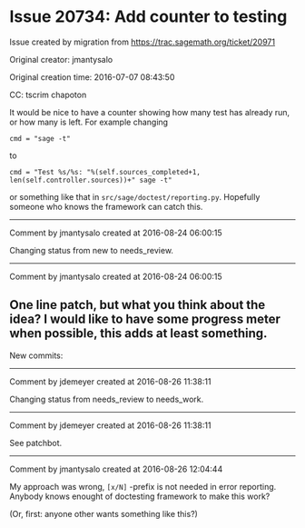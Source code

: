# Issue 20734: Add counter to testing

Issue created by migration from https://trac.sagemath.org/ticket/20971

Original creator: jmantysalo

Original creation time: 2016-07-07 08:43:50

CC:  tscrim chapoton

It would be nice to have a counter showing how many test has already run, or how many is left. For example changing


```
cmd = "sage -t"
```


to


```
cmd = "Test %s/%s: "%(self.sources_completed+1, len(self.controller.sources))+" sage -t"
```


or something like that in `src/sage/doctest/reporting.py`. Hopefully someone who knows the framework can catch this.



---

Comment by jmantysalo created at 2016-08-24 06:00:15

Changing status from new to needs_review.


---

Comment by jmantysalo created at 2016-08-24 06:00:15

One line patch, but what you think about the idea? I would like to have some progress meter when possible, this adds at least something.
----
New commits:


---

Comment by jdemeyer created at 2016-08-26 11:38:11

Changing status from needs_review to needs_work.


---

Comment by jdemeyer created at 2016-08-26 11:38:11

See patchbot.


---

Comment by jmantysalo created at 2016-08-26 12:04:44

My approach was wrong, `[x/N]` -prefix is not needed in error reporting. Anybody knows enought of doctesting framework to make this work?

(Or, first: anyone other wants something like this?)
